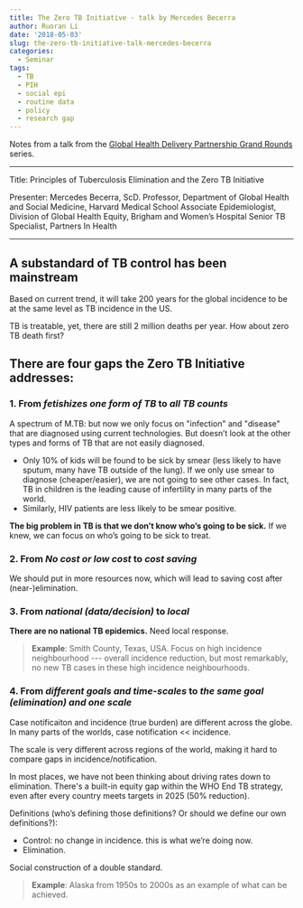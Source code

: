 ```yaml
---
title: The Zero TB Initiative - talk by Mercedes Becerra
author: Ruoran Li
date: '2018-05-03'
slug: the-zero-tb-initiative-talk-mercedes-becerra
categories:
  - Seminar
tags:
  - TB
  - PIH
  - social epi
  - routine data
  - policy
  - research gap
---
```

Notes from a talk from the [Global Health Delivery Partnership Grand Rounds](https://www.brighamandwomens.org/medicine/global-health-equity/education/seminars-and-series) series.

---

Title: Principles of Tuberculosis Elimination and the Zero TB Initiative

Presenter: Mercedes Becerra, ScD. Professor, Department of Global Health and Social Medicine, Harvard Medical School
Associate Epidemiologist, Division of Global Health Equity, Brigham and Women’s Hospital
Senior TB Specialist, Partners In Health

---
## A substandard of TB control has been mainstream

Based on current trend, it will take 200 years for the global incidence to be at the same level as TB incidence in the US.

TB is treatable, yet, there are still 2 million deaths per year. How about zero TB death first?

## There are four gaps the Zero TB Initiative addresses:

### 1. From *fetishizes one form of TB* to *all TB counts*

A spectrum of M.TB: but now we only focus on "infection" and "disease" that are diagnosed using current technologies. But doesn’t look at the other types and forms of TB that are not easily diagnosed. 

+ Only 10% of kids will be found to be sick by smear (less likely to have sputum, many have TB outside of the lung). If we only use smear to diagnose (cheaper/easier), we are not going to see other cases. In fact, TB in children is the leading cause of infertility in many parts of the world. 
+ Similarly, HIV patients are less likely to be smear positive. 

**The big problem in TB is that we don’t know who’s going to be sick.** If we knew, we can focus on who’s going to be sick to treat. 

### 2. From *No cost or low cost* to *cost saving*

We should put in more resources now, which will lead to saving cost after (near-)elimination.

### 3. From *national (data/decision)* to *local*

**There are no national TB epidemics.** Need local response. 

> **Example**: Smith County, Texas, USA. Focus on high incidence neighbourhood --- overall incidence reduction, but most remarkably, no new TB cases in these high incidence neighbourhoods. 

### 4. From *different goals and time-scales* to *the same goal (elimination) and one scale*

Case notificaiton and incidence (true burden) are different across the globe. In many parts of the worlds, case notification << incidence. 

The scale is very different across regions of the world, making it hard to compare gaps in incidence/notification. 

In most places, we have not been thinking about driving rates down to elimination. There's a built-in equity gap within the WHO End TB strategy, even after every country meets targets in 2025 (50% reduction). 

Definitions (who’s defining those definitions? Or should we define our own definitions?): 

+ Control: no change in incidence. this is what we’re doing now.
+ Elimination.

Social construction of a double standard. 

> **Example**: Alaska from 1950s to 2000s as an example of what can be achieved. 